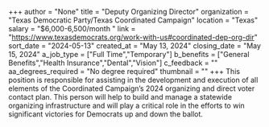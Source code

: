 +++
author = "None"
title = "Deputy Organizing Director"
organization = "Texas Democratic Party/Texas Coordinated Campaign"
location = "Texas"
salary = "$6,000-6,500/month "
link = "https://www.texasdemocrats.org/work-with-us#coordinated-dep-org-dir"
sort_date = "2024-05-13"
created_at = "May 13, 2024"
closing_date = "May 15, 2024"
a_job_type = ["Full Time","Temporary"]
b_benefits = ["General Benefits","Health Insurance","Dental","Vision"]
c_feedback = ""
aa_degrees_required = "No degree required"
thumbnail = ""
+++
This position is responsible for assisting in the development and
execution of all elements of the Coordinated Campaign’s 2024 organizing and direct voter contact plan. This person will help to build and manage a statewide organizing
infrastructure and will play a critical role in the efforts to win significant victories for Democrats up and down the ballot.